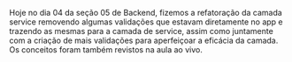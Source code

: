Hoje no dia 04 da seção 05 de Backend, fizemos a refatoração da camada service removendo algumas validações que estavam diretamente no app e trazendo as mesmas para a camada de service, assim como juntamente com a criação de mais validações para aperfeiçoar a eficácia da camada.
Os conceitos foram também revistos na aula ao vivo.